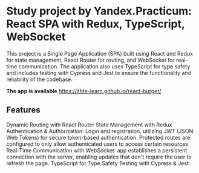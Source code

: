 # Study project by Yandex.Practicum: React SPA with Redux, TypeScript, WebSocket

This project is a Single Page Application (SPA) built using React and Redux for state management, React Router for routing, and WebSocket for real-time communication.
The application also uses TypeScript for type safety and includes testing with Cypress and Jest to ensure the functionality and reliability of the codebase.

**The app is available**
https://zhte-learn.github.io/react-burger/

## Features
Dynamic Routing with React Router
State Management with Redux
Authentication & Authorization: Login and registration, utilizing JWT (JSON Web Tokens) for secure token-based authentication. Protected routes are configured to only allow authenticated users to access certain resources.
Real-Time Communication with WebSocket: app establishes a persistent connection with the server, enabling updates that don't require the user to refresh the page.
TypeScript for Type Safety
Testing with Cypress & Jest
